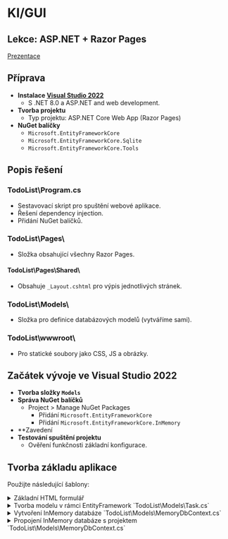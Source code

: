 # KI/GUI
## Lekce: ASP.NET + Razor Pages

[Prezentace](https://tinyurl.com/KI-GUI-PRE)

## Příprava
- **Instalace [Visual Studio 2022](https://visualstudio.microsoft.com/thank-you-downloading-visual-studio/?sku=Community&channel=Release&version=VS2022&source=VSLandingPage&cid=2030&passive=false)**
  - S .NET 8.0 a ASP.NET and web development.
- **Tvorba projektu**
  - Typ projektu: ASP.NET Core Web App (Razor Pages)
- **NuGet balíčky**
  - `Microsoft.EntityFrameworkCore`
  - `Microsoft.EntityFrameworkCore.Sqlite`
  - `Microsoft.EntityFrameworkCore.Tools`

## Popis řešení
### TodoList\Program.cs
- Sestavovací skript pro spuštění webové aplikace.
- Řešení dependency injection.
- Přidání NuGet balíčků.

### TodoList\Pages\
- Složka obsahující všechny Razor Pages.

#### TodoList\Pages\Shared\
- Obsahuje `_Layout.cshtml` pro výpis jednotlivých stránek.

### TodoList\Models\
- Složka pro definice databázových modelů (vytváříme sami).

### TodoList\wwwroot\
- Pro statické soubory jako CSS, JS a obrázky.

## Začátek vývoje ve Visual Studio 2022
- **Tvorba složky `Models`**
- **Správa NuGet balíčků**
  - Project > Manage NuGet Packages
    - Přidání `Microsoft.EntityFrameworkCore`
    - Přidání `Microsoft.EntityFrameworkCore.InMemory`
- **Zavedení 
- **Testování spuštění projektu**
  - Ověření funkčnosti základní konfigurace.

## Tvorba základu aplikace
Použijte následující šablony:

<details>
<summary>Základní HTML formulář</summary>


  
```html
<!-- Příklad HTML kódu s Bootstrapem -->
```
</details>

<details>
<summary>Tvorba modelu v rámci EntityFramework `TodoList\Models\Task.cs`</summary>
  


```csharp
//TodoList\Models\ToDoElement.cs
using System.ComponentModel;
using System.ComponentModel.DataAnnotations;

namespace TodoList.Models
{
    public class ToDoElement
    {
        [Key]
        public int Id { get; set; }
        [DisplayName("Task Text")]
        [Required]
        public string Text { get; set; }
        [Required]
        public DateTime Deadline { get; set; }
        [Required]
        [DefaultValue(false)]
        public bool Finished { get; set; }
    }
}
```
</details>
<details>

<summary>Vytvoření InMemory databáze `TodoList\Models\MemoryDbContext.cs`</summary>



```csharp
//TodoList\Models\TodoContext.cs
using Microsoft.EntityFrameworkCore;
using System.Collections.Generic;
using TodoList.Models;

public class TodoContext : DbContext
{
    public DbSet<ToDoElement> TodoElements { set; get; }

    protected override void OnConfiguring(DbContextOptionsBuilder optionsBuilder)
    => optionsBuilder.UseSqlite(@"Data Source=..\Demo.db");
}
```

</details>

<details>

<summary>Propojení InMemory databáze s projektem `TodoList\Models\MemoryDbContext.cs`</summary>


```csharp
//TodoList\Program.cs
builder.Services.AddDbContext<ToDoContext>();
```

</details>


